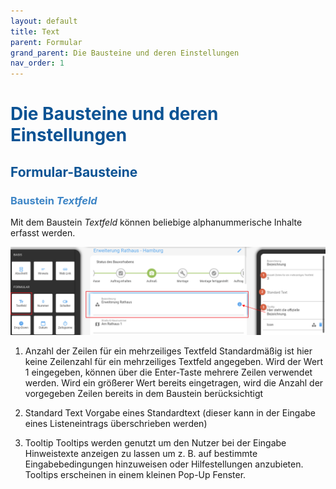 ```yaml
---
layout: default
title: Text
parent: Formular
grand_parent: Die Bausteine und deren Einstellungen
nav_order: 1
---
```


# <span style="color:#0b5394">**Die Bausteine und deren Einstellungen**</span>
## <span style="color:#0b5394">**Formular-Bausteine**</span>
### <span style="color:#3d85c6">Baustein *Textfeld*</span>

Mit dem Baustein *Textfeld* können beliebige alphanummerische Inhalte erfasst werden. 

![text](\assets\record-spec-settings\1text.png "text")

1. Anzahl der Zeilen für ein mehrzeiliges Textfeld
    Standardmäßig ist hier keine Zeilenzahl für ein mehrzeiliges Textfeld angegeben.
    Wird der Wert 1 eingegeben, können über die Enter-Taste mehrere Zeilen verwendet werden. Wird ein größerer
    Wert bereits eingetragen, wird die Anzahl der vorgegeben Zeilen bereits in dem Baustein berücksichtigt

2. Standard Text
    Vorgabe eines Standardtext (dieser kann in der Eingabe eines Listeneintrags überschrieben werden)

3. Tooltip
    Tooltips werden genutzt um den Nutzer bei der Eingabe Hinweistexte anzeigen zu lassen um z. B. auf bestimmte
    Eingabebedingungen hinzuweisen oder Hilfestellungen anzubieten. Tooltips erscheinen in einem kleinen Pop-Up Fenster.
